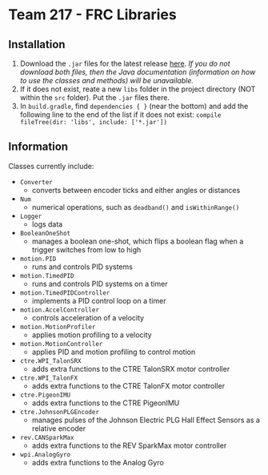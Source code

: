 # Team 217 - FRC Libraries

## Installation

1) Download the `.jar` files for the latest release [here](https://github.com/Team217/FRC-217-Libraries/releases/latest/). *If you do not download both files, then the Java documentation (information on how to use the classes and methods) will be unavailable.*
2) If it does not exist, reate a new `libs` folder in the project directory (NOT within the `src` folder). Put the `.jar` files there.
3) In `build.gradle`, find `dependencies { }` (near the bottom) and add the following line to the end of the list if it does not exist: `compile fileTree(dir: 'libs', include: ['*.jar'])`

## Information

Classes currently include:

- `Converter`
  - converts between encoder ticks and either angles or distances
- `Num`
  - numerical operations, such as `deadband()` and `isWithinRange()`
- `Logger`
  - logs data
- `BooleanOneShot`
  - manages a boolean one-shot, which flips a boolean flag when a trigger switches from low to high
- `motion.PID`
  - runs and controls PID systems
- `motion.TimedPID`
  - runs and controls PID systems on a timer
- `motion.TimedPIDController`
  - implements a PID control loop on a timer
- `motion.AccelController`
  - controls acceleration of a velocity
- `motion.MotionProfiler`
  - applies motion profiling to a velocity
- `motion.MotionController`
  - applies PID and motion profiling to control motion
- `ctre.WPI_TalonSRX`
  - adds extra functions to the CTRE TalonSRX motor controller
- `ctre.WPI_TalonFX`
  - adds extra functions to the CTRE TalonFX motor controller
- `ctre.PigeonIMU`
  - adds extra functions to the CTRE PigeonIMU
- `ctre.JohnsonPLGEncoder`
  - manages pulses of the Johnson Electric PLG Hall Effect Sensors as a relative encoder
- `rev.CANSparkMax`
  - adds extra functions to the REV SparkMax motor controller
- `wpi.AnalogGyro`
  - adds extra functions to the Analog Gyro
